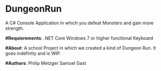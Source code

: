 # DungeonRun
A C# Console Application in which you defeat Monsters and gain more strength. 

**#Requierements**: .NET Core
               Windows 7 or higher
               functional Keyboard 
              
             
             
**#About**:
A school Project in which we created a kind of Dungeon Run.
It goes indefintly and is WIP.

**#Authors**:
Philip Metzger
Samuel Gast
